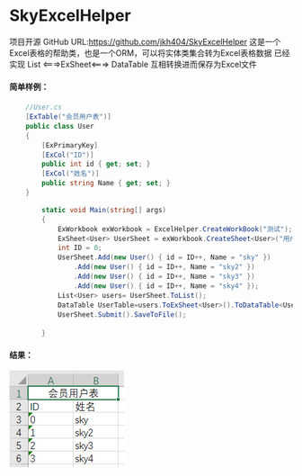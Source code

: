 # SkyExcelHelper
项目开源 GitHub URL:https://github.com/jkh404/SkyExcelHelper
这是一个Excel表格的帮助类，也是一个ORM，可以将实体类集合转为Excel表格数据
已经实现 List<T> <===>ExSheet<T><===> DataTable 互相转换进而保存为Excel文件
#### 简单样例：
```c#
	//User.cs
    [ExTable("会员用户表")]
    public class User
    {
        [ExPrimaryKey]
        [ExCol("ID")]
        public int id { get; set; }
        [ExCol("姓名")]
        public string Name { get; set; }
    }
```
```c#
        static void Main(string[] args)
        {
            ExWorkbook exWorkbook = ExcelHelper.CreateWorkBook("测试");
            ExSheet<User> UserSheet = exWorkbook.CreateSheet<User>("用户表");
            int ID = 0;
            UserSheet.Add(new User() { id = ID++, Name = "sky" })
                .Add(new User() { id = ID++, Name = "sky2" })
                .Add(new User() { id = ID++, Name = "sky3" })
                .Add(new User() { id = ID++, Name = "sky4" });
            List<User> users= UserSheet.ToList();
            DataTable UserTable=users.ToExSheet<User>().ToDataTable<User>();
            UserSheet.Submit().SaveToFile();

        }
```
#### 结果：

![最终结果图片](https://github.com/jkh404/SkyExcelHelper/raw/master/img1.png)
